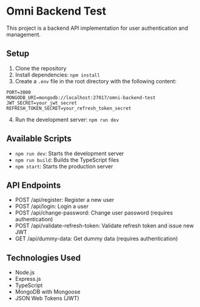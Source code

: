# Omni Backend Test

This project is a backend API implementation for user authentication and management.

## Setup

1. Clone the repository
2. Install dependencies: `npm install`
3. Create a `.env` file in the root directory with the following content:

```
PORT=3000
MONGODB_URI=mongodb://localhost:27017/omni-backend-test
JWT_SECRET=your_jwt_secret
REFRESH_TOKEN_SECRET=your_refresh_token_secret
```

4. Run the development server: `npm run dev`

## Available Scripts

- `npm run dev`: Starts the development server
- `npm run build`: Builds the TypeScript files
- `npm start`: Starts the production server

## API Endpoints

- POST /api/register: Register a new user
- POST /api/login: Login a user
- POST /api/change-password: Change user password (requires authentication)
- POST /api/validate-refresh-token: Validate refresh token and issue new JWT
- GET /api/dummy-data: Get dummy data (requires authentication)

## Technologies Used

- Node.js
- Express.js
- TypeScript
- MongoDB with Mongoose
- JSON Web Tokens (JWT)
